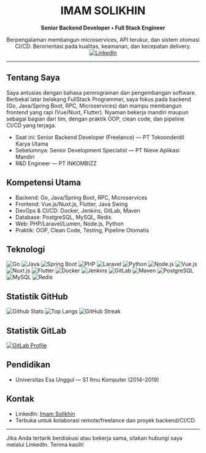 <h1 align="center">IMAM SOLIKHIN</h1>
<p align="center"><b>Senior Backend Developer • Full Stack Engineer</b></p>
<p align="center">
  Berpengalaman membangun microservices, API terukur, dan sistem otomasi CI/CD.
  Berorientasi pada kualitas, keamanan, dan kecepatan delivery.
  <br/>
  <a href="https://www.linkedin.com/in/imam-solikhin-9670a0135" target="_blank">
    <img src="https://img.shields.io/badge/LinkedIn-Imam%20Solikhin-blue?style=flat&logo=linkedin" alt="LinkedIn"/>
  </a>
</p>

---

## Tentang Saya
Saya antusias dengan bahasa pemrograman dan pengembangan software. Berbekal latar belakang FullStack Programmer, saya fokus pada backend (Go, Java/Spring Boot, RPC, Microservices) dan mampu membangun frontend yang rapi (Vue/Nuxt, Flutter). Nyaman bekerja mandiri maupun sebagai bagian dari tim, dengan praktik OOP, clean code, dan pipeline CI/CD yang terjaga.

- Saat ini: Senior Backend Developer (Freelance) — PT Tokoonderdil Karya Utama
- Sebelumnya: Senior Development Specialist — PT Nieve Aplikasi Mandiri
- R&D Engineer — PT INKOMBIZZ

## Kompetensi Utama
- Backend: Go, Java/Spring Boot, RPC, Microservices
- Frontend: Vue.js/Nuxt.js, Flutter, Java Swing
- DevOps & CI/CD: Docker, Jenkins, GitLab, Maven
- Database: PostgreSQL, MySQL, Redis
- Web: PHP/Laravel/Lumen, Node.js, Python
- Praktik: OOP, Clean Code, Testing, Pipeline Otomatis

## Teknologi
![Go](https://img.shields.io/badge/Go-00ADD8?style=for-the-badge&logo=go&logoColor=white)
![Java](https://img.shields.io/badge/Java-ED8B00?style=for-the-badge&logo=openjdk&logoColor=white)
![Spring Boot](https://img.shields.io/badge/Spring%20Boot-6DB33F?style=for-the-badge&logo=springboot&logoColor=white)
![PHP](https://img.shields.io/badge/PHP-777BB4?style=for-the-badge&logo=php&logoColor=white)
![Laravel](https://img.shields.io/badge/Laravel-FF2D20?style=for-the-badge&logo=laravel&logoColor=white)
![Python](https://img.shields.io/badge/Python-3776AB?style=for-the-badge&logo=python&logoColor=white)
![Node.js](https://img.shields.io/badge/Node.js-339933?style=for-the-badge&logo=nodedotjs&logoColor=white)
![Vue.js](https://img.shields.io/badge/Vue.js-4FC08D?style=for-the-badge&logo=vuedotjs&logoColor=white)
![Nuxt.js](https://img.shields.io/badge/Nuxt.js-00DC82?style=for-the-badge&logo=nuxtdotjs&logoColor=white)
![Flutter](https://img.shields.io/badge/Flutter-02569B?style=for-the-badge&logo=flutter&logoColor=white)
![Docker](https://img.shields.io/badge/Docker-2496ED?style=for-the-badge&logo=docker&logoColor=white)
![Jenkins](https://img.shields.io/badge/Jenkins-D24939?style=for-the-badge&logo=jenkins&logoColor=white)
![GitLab](https://img.shields.io/badge/GitLab-FC6D26?style=for-the-badge&logo=gitlab&logoColor=white)
![Maven](https://img.shields.io/badge/Maven-C71A36?style=for-the-badge&logo=apachemaven&logoColor=white)
![PostgreSQL](https://img.shields.io/badge/PostgreSQL-4169E1?style=for-the-badge&logo=postgresql&logoColor=white)
![MySQL](https://img.shields.io/badge/MySQL-4479A1?style=for-the-badge&logo=mysql&logoColor=white)
![Redis](https://img.shields.io/badge/Redis-DC382D?style=for-the-badge&logo=redis&logoColor=white)

## Statistik GitHub
![Github Stats](https://github-readme-stats.vercel.app/api?username=imamsolikhintech&show_icons=true&theme=radical)
![Top Langs](https://github-readme-stats.vercel.app/api/top-langs/?username=imamsolikhintech&layout=compact&theme=radical)
![GitHub Streak](https://streak-stats.demolab.com?user=imamsolikhintech&theme=radical)

## Statistik GitLab
[![GitLab Profile](https://img.shields.io/badge/GitLab-imamsolikhin-330F63?style=for-the-badge&logo=gitlab)](https://gitlab.com/imamsolikhin)

## Pendidikan
- Universitas Esa Unggul — S1 Ilmu Komputer (2014–2019)

## Kontak
- LinkedIn: [Imam Solikhin](https://www.linkedin.com/in/imam-solikhin-9670a0135)
- Terbuka untuk kolaborasi remote/freelance dan proyek backend/CI/CD.

---

Jika Anda tertarik berdiskusi atau bekerja sama, silakan hubungi saya melalui LinkedIn. Terima kasih!
